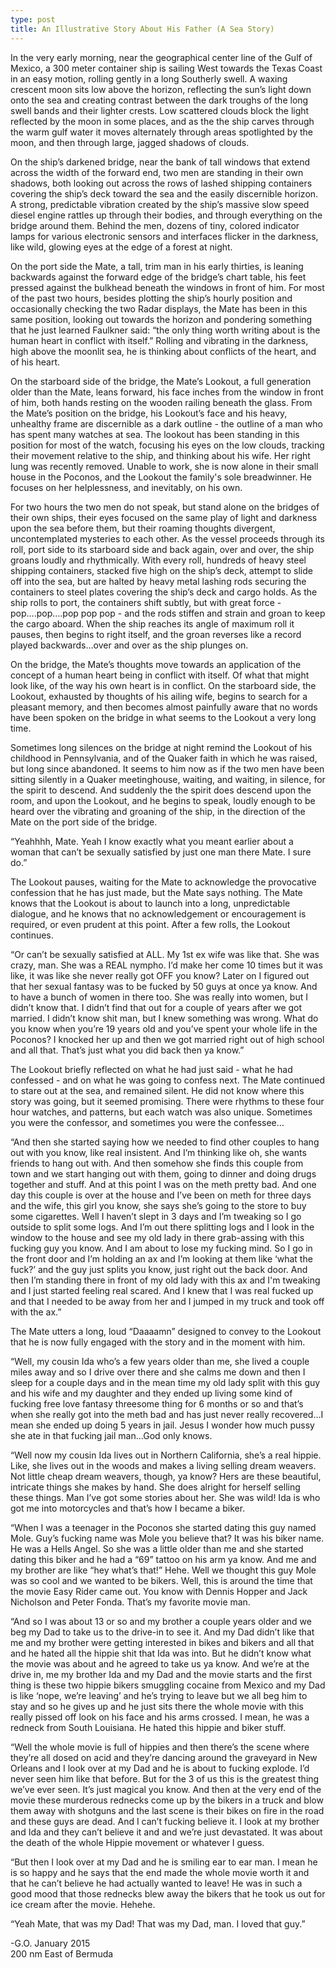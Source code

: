 ```yaml
---
type: post
title: An Illustrative Story About His Father (A Sea Story)
---
```

In the very early morning, near the geographical center line of the Gulf of Mexico, a 300 meter container ship is sailing West towards the Texas Coast in an easy motion, rolling gently in a long Southerly swell. A waxing crescent moon sits low above the horizon, reflecting the sun’s light down onto the sea and creating contrast between the dark troughs of the long swell bands and their lighter crests. Low scattered clouds block the light reflected by the moon in some places, and as the the ship carves through the warm gulf water it moves alternately through areas spotlighted by the moon, and then through large, jagged shadows of clouds.

On the ship’s darkened bridge, near the bank of tall windows that extend across the width of the forward end, two men are standing in their own shadows, both looking out across the rows of lashed shipping containers covering the ship’s deck toward the sea and the easily discernible horizon. A strong, predictable vibration created by the ship’s massive slow speed diesel engine rattles up through their bodies, and through everything on the bridge around them. Behind the men, dozens of tiny, colored indicator lamps for various electronic sensors and interfaces flicker in the darkness, like wild, glowing eyes at the edge of a forest at night.

On the port side the Mate, a tall, trim man in his early thirties, is leaning backwards against the forward edge of the bridge’s chart table, his feet pressed against the bulkhead beneath the windows in front of him. For most of the past two hours, besides plotting the ship’s hourly position and occasionally checking the two Radar displays, the Mate has been in this same position, looking out towards the horizon and pondering something that he just learned Faulkner said: “the only thing worth writing about is the human heart in conflict with itself.” Rolling and vibrating in the darkness, high above the moonlit sea, he is thinking about conflicts of the heart, and of his heart.

On the starboard side of the bridge, the Mate’s Lookout, a full generation older than the Mate, leans forward, his face inches from the window in front of him, both hands resting on the wooden railing beneath the glass. From the Mate’s position on the bridge, his Lookout’s face and his heavy, unhealthy frame are discernible as a dark outline - the outline of a man who has spent many watches at sea. The lookout has been standing in this position for most of the watch, focusing his eyes on the low clouds, tracking their movement relative to the ship, and thinking about his wife. Her right lung was recently removed. Unable to work, she is now alone in their small house in the Poconos, and the Lookout the family's sole breadwinner. He focuses on her helplessness, and inevitably, on his own.

For two hours the two men do not speak, but stand alone on the bridges of their own ships, their eyes focused on the same play of light and darkness upon the sea before them, but their roaming thoughts divergent, uncontemplated mysteries to each other.
As the vessel proceeds through its roll, port side to its starboard side and back again, over and over, the ship groans loudly and rhythmically. With every roll, hundreds of heavy steel shipping containers, stacked five high on the ship’s deck, attempt to slide off into the sea, but are halted by heavy metal lashing rods securing the containers to steel plates covering the ship’s deck and cargo holds. As the ship rolls to port, the containers shift subtly, but with great force - pop….pop….pop pop pop - and the rods stiffen and strain and groan to keep the cargo aboard. When the ship reaches its angle of maximum roll it pauses, then begins to right itself, and the groan reverses like a record played backwards…over and over as the ship plunges on.

On the bridge, the Mate’s thoughts move towards an application of the concept of a human heart being in conflict with itself. Of what that might look like, of the way his own heart is in conflict. On the starboard side, the Lookout, exhausted by thoughts of his ailing wife, begins to search for a pleasant memory, and then becomes almost painfully aware that no words have been spoken on the bridge in what seems to the Lookout a very long time.

Sometimes long silences on the bridge at night remind the Lookout of his childhood in Pennsylvania, and of the Quaker faith in which he was raised, but long since abandoned. It seems to him now as if the two men have been sitting silently in a Quaker meetinghouse, waiting, and waiting, in silence, for the spirit to descend.
And suddenly the the spirit does descend upon the room, and upon the Lookout, and he begins to speak, loudly enough to be heard over the vibrating and groaning of the ship, in the direction of the Mate on the port side of the bridge.

“Yeahhhh, Mate. Yeah I know exactly what you meant earlier about a woman that can’t be sexually satisfied by just one man there Mate. I sure do.”

The Lookout pauses, waiting for the Mate to acknowledge the provocative confession that he has just made, but the Mate says nothing. The Mate knows that the Lookout is about to launch into a long, unpredictable dialogue, and he knows that no acknowledgement or encouragement is required, or even prudent at this point. After a few rolls, the Lookout continues.

“Or can’t be sexually satisfied at ALL. My 1st ex wife was like that. She was crazy, man. She was a REAL nympho. I’d make her come 10 times but it was like, it was like she never really got OFF you know? Later on I figured out that her sexual fantasy was to be fucked by 50 guys at once ya know. And to have a bunch of women in there too. She was really into women, but I didn’t know that. I didn’t find that out for a couple of years after we got married. I didn’t know shit man, but I knew something was wrong. What do you know when you’re 19 years old and you’ve spent your whole life in the Poconos? I knocked her up and then we got married right out of high school and all that. That’s just what you did back then ya know.”

The Lookout briefly reflected on what he had just said - what he had confessed - and on what he was going to confess next. The Mate continued to stare out at the sea, and remained silent. He did not know where this story was going, but it seemed promising. There were rhythms to these four hour watches, and patterns, but each watch was also unique. Sometimes you were the confessor, and sometimes you were the confessee…

“And then she started saying how we needed to find other couples to hang out with you know, like real insistent. And I’m thinking like oh, she wants friends to hang out with. And then somehow she finds this couple from town and we start hanging out with them, going to dinner and doing drugs together and stuff. And at this point I was on the meth pretty bad. And one day this couple is over at the house and I’ve been on meth for three days and the wife, this girl you know, she says she’s going to the store to buy some cigarettes. Well I haven’t slept in 3 days and I’m tweaking so I go outside to split some logs. And I’m out there splitting logs and I look in the window to the house and see my old lady in there grab-assing with this fucking guy you know. And I am about to lose my fucking mind. So I go in the front door and I’m holding an ax and I’m looking at them like ‘what the fuck?’ and the guy just splits you know, just right out the back door. And then I’m standing there in front of my old lady with this ax and I'm tweaking and I just started feeling real scared. And I knew that I was real fucked up and that I needed to be away from her and I jumped in my truck and took off with the ax.”

The Mate utters a long, loud “Daaaamn” designed to convey to the Lookout that he is now fully engaged with the story and in the moment with him.

“Well, my cousin Ida who’s a few years older than me, she lived a couple miles away and so I drive over there and she calms me down and then I sleep for a couple days and in the mean time my old lady split with this guy and his wife and my daughter and they ended up living some kind of fucking free love fantasy threesome thing for 6 months or so and that’s when she really got into the meth bad and has just never really recovered…I mean she ended up doing 5 years in jail. Jesus I wonder how much pussy she ate in that fucking jail man…God only knows.

“Well now my cousin Ida lives out in Northern California, she’s a real hippie. Like, she lives out in the woods and makes a living selling dream weavers. Not little cheap dream weavers, though, ya know? Hers are these beautiful, intricate things she makes by hand. She does alright for herself selling these things. Man I’ve got some stories about her. She was wild! Ida is who got me into motorcycles and that’s how I became a biker.

“When I was a teenager in the Poconos she started dating this guy named Mole. Guy’s fucking name was Mole you believe that? It was his biker name. He was a Hells Angel. So she was a little older than me and she started dating this biker and he had a “69” tattoo on his arm ya know. And me and my brother are like “hey what’s that!” Hehe. Well we thought this guy Mole was so cool and we wanted to be bikers. Well, this is around the time that the movie Easy Rider came out. You know with Dennis Hopper and Jack Nicholson and Peter Fonda. That’s my favorite movie man.

“And so I was about 13 or so and my brother a couple years older and we beg my Dad to take us to the drive-in to see it. And my Dad didn’t like that me and my brother were getting interested in bikes and bikers and all that and he hated all the hippie shit that Ida was into. But he didn’t know what the movie was about and he agreed to take us ya know. And we’re at the drive in, me my brother Ida and my Dad and the movie starts and the first thing is these two hippie bikers smuggling cocaine from Mexico and my Dad is like ‘nope, we’re leaving’ and he’s trying to leave but we all beg him to stay and so he gives up and he just sits there the whole movie with this really pissed off look on his face and his arms crossed. I mean, he was a redneck from South Louisiana. He hated this hippie and biker stuff.

“Well the whole movie is full of hippies and then there’s the scene where they’re all dosed on acid and they’re dancing around the graveyard in New Orleans and I look over at my Dad and he is about to fucking explode. I’d never seen him like that before. But for the 3 of us this is the greatest thing we’ve ever seen. It’s just magical you know. And then at the very end of the movie these murderous rednecks come up by the bikers in a truck and blow them away with shotguns and the last scene is their bikes on fire in the road and these guys are dead. And I can’t fucking believe it. I look at my brother and Ida and they can’t believe it and and we’re just devastated. It was about the death of the whole Hippie movement or whatever I guess.

“But then I look over at my Dad and he is smiling ear to ear man. I mean he is so happy and he says that the end made the whole movie worth it and that he can’t believe he had actually wanted to leave! He was in such a good mood that those rednecks blew away the bikers that he took us out for ice cream after the movie. Hehehe.

“Yeah Mate, that was my Dad! That was my Dad, man. I loved that guy.”

-G.O.
January 2015  
200 nm East of Bermuda
